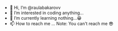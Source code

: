 - 👋 Hi, I’m @raulabakarovv
- 👀 I’m interested in coding anything...
- 🌱 I’m currently learning nothing...😁
- 📫 How to reach me ... Note:  You can't reach me 😎

<!---
raulabakarovv/raulabakarovv is a ✨ special ✨ repository because its `README.md` (this file) appears on your GitHub profile.
You can click the Preview link to take a look at your changes.
--->
